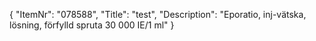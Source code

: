 {
  "ItemNr": "078588",
  "Title": "test",
  "Description": "Eporatio, inj-vätska, lösning, förfylld spruta 30 000 IE/1 ml"
}
